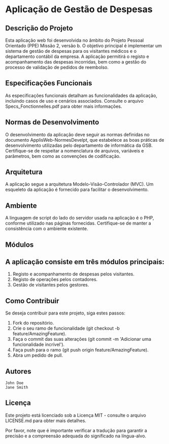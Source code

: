 # Aplicação de Gestão de Despesas
## Descrição do Projeto

Esta aplicação web foi desenvolvida no âmbito do Projeto Pessoal Orientado (PPE) Missão 2, versão b. O objetivo principal é implementar um sistema de gestão de despesas para os visitantes médicos e o departamento contábil da empresa. A aplicação permitirá o registo e acompanhamento das despesas incorridas, bem como a gestão do processo de validação de pedidos de reembolso.

## Especificações Funcionais

As especificações funcionais detalham as funcionalidades da aplicação, incluindo casos de uso e cenários associados. Consulte o arquivo Specs_Fonctionnelles.pdf para obter mais informações.

## Normas de Desenvolvimento

O desenvolvimento da aplicação deve seguir as normas definidas no documento ApplisWeb-NormesDevelpt, que estabelece as boas práticas de desenvolvimento utilizadas pelo departamento de informática da GSB. Certifique-se de respeitar a nomenclatura de arquivos, variáveis e parâmetros, bem como as convenções de codificação.

## Arquitetura

A aplicação segue a arquitetura Modelo-Visão-Controlador (MVC). Um esqueleto da aplicação é fornecido para facilitar o desenvolvimento.

## Ambiente

A linguagem de script do lado do servidor usada na aplicação é o PHP, conforme utilizado nas páginas fornecidas. Certifique-se de manter a consistência com o ambiente existente.

## Módulos

## A aplicação consiste em três módulos principais:

1. Registo e acompanhamento de despesas pelos visitantes.
2. Registo de operações pelos contadores.
3. Gestão de visitantes pelos gestores.

## Como Contribuir

Se deseja contribuir para este projeto, siga estes passos:

1. Fork do repositório.
2. Crie o seu ramo de funcionalidade (git checkout -b feature/AmazingFeature).
3. Faça o commit das suas alterações (git commit -m 'Adicionar uma funcionalidade incrível').
4. Faça push para o ramo (git push origin feature/AmazingFeature).
5. Abra um pedido de pull.

## Autores

    John Doe
    Jane Smith

## Licença

Este projeto está licenciado sob a Licença MIT - consulte o arquivo LICENSE.md para obter mais detalhes.

Por favor, note que é importante verificar a tradução para garantir a precisão e a compreensão adequada do significado na língua-alvo.
